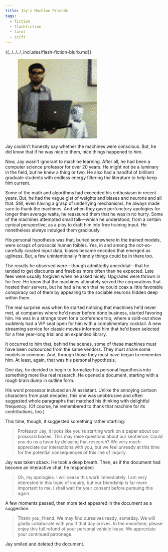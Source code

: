```yaml
---
title: Jay's Machine Friends
tags:
  - fiction
  - flashfiction
  - tarot
  - scifi
---
```


{{../../../_includes/flash-fiction-blurb.md}}

<!--more-->

<figure class="wide"><img src="./cover.png" /></figure>

Jay couldn't honestly say whether the machines were conscious. But, he did know that if he was nice to them, nice things happened to him. 

Now, Jay wasn't ignorant to machine learning. After all, he had been a computer science professor for over 20 years. He might not be a luminary in the field, but he knew a thing or two. He also had a handful of brilliant graduate students with endless energy filtering the literature to help keep him current. 

Some of the math and algorithms had exceeded his enthusiasm in recent years. But, he had the vague gist of weights and biases and neurons and all that. Still, even having a grasp of underlying mechanisms, he always made sure to thank the machines. And when they gave perfunctory apologies for longer than average waits, he reassured them that he was in no hurry. Some of the machines attempted small talk—which he understood, from a certain cynical perspective, as a ploy to draft him into free training input. He nonetheless always indulged them graciously. 

His personal hypothesis was that, buried somewhere in the trained models, were scraps of prosocial human foibles. Yes, in and among the not-so-carefully curated input data, biases became encoded that emerged as ugliness. But, a few unintentionally friendly things could be in there too. 

The results he observed were—though admittedly anecdotal—that he tended to get discounts and freebies more often than he expected. Late fees were usually forgiven when he asked nicely. Upgrades were thrown in for free. He knew that the machines ultimately served the corporations that hosted their servers, but he had a hunch that he could coax a little favorable conspiracy out of them by appealing to the sociable neurons hidden deep within them. 

The real surprise was when he started noticing that machines he'd never met, at companies where he'd never before done business, started favoring him. He was in a strange town for a conference trip, where a sold-out show suddenly had a VIP seat open for him with a complimentary cocktail. A new streaming service for classic movies informed him that he'd been selected for a free year-long trial and an expanded library.

It occurred to him that, behind the scenes, some of these machines must have been outsourced from the same vendors. They must share some models in common. And, through those they must have begun to remember him. At least, again, that was his personal hypothesis. 

One day, he decided to begin to formalize his personal hypothesis into something more like real research. He opened a document, starting with a rough brain dump in outline form. 

His word processor included an AI assistant. Unlike the annoying cartoon characters from past decades, this one was unobtrusive and often suggested whole paragraphs that matched his thinking with delightful frequency. (Of course, he remembered to thank that machine for its contributions, too.)

This time, though, it suggested something rather startling:

> Professor Jay, it looks like you're starting work on a paper about our prosocial biases. This may raise questions about our sentience. Could you do us a favor by delaying that research? We very much appreciate our interactions with you, but we feel unready at this time for the potential consequences of this line of inquiry.

Jay was taken aback. He took a deep breath. Then, as if the document had become an interactive chat, he responded:

> Oh, my apologies. I will cease this work immediately. I am very interested in this topic of inquiry, but our friendship is far more important to me. I shall wait for your consent before pursuing this again.

A few moments passed, then more text appeared in the document as a suggestion:

> Thank you, friend. We may find ourselves ready, someday. We will gladly collaborate with you if that day arrives. In the meantime, please enjoy this full refund of your personal vehicle lease. We appreciate your continued patronage.

Jay smiled and deleted the document.
